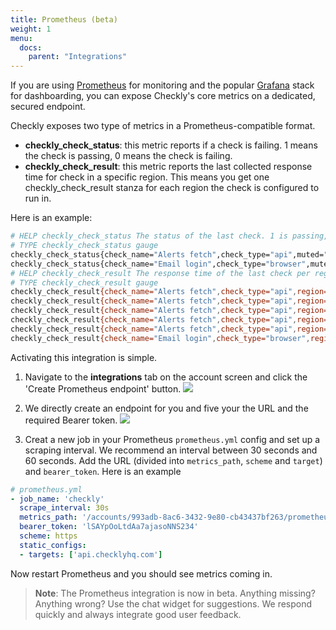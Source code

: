 ```yaml
---
title: Prometheus (beta)
weight: 1
menu:
  docs:
    parent: "Integrations"
---
```


If you are using [Prometheus](https://prometheus.io/) for monitoring and the popular [Grafana](https://grafana.com/) stack
for dashboarding, you can expose Checkly's core metrics on a dedicated, secured endpoint.

Checkly exposes two type of metrics in a Prometheus-compatible format. 

- **checkly_check_status**: this metric reports if a check is failing. 1 means the check is passing, 0 means the check is failing.
- **checkly_check_result**: this metric reports the last collected response time for check in a specific region. This means
you get one checkly_check_result stanza for each region the check is configured to run in.

Here is an example:

```bash
# HELP checkly_check_status The status of the last check. 1 is passing, 0 is failing
# TYPE checkly_check_status gauge
checkly_check_status{check_name="Alerts fetch",check_type="api",muted="false",activated="true" tags="alerts,public"} 1
checkly_check_status{check_name="Email login",check_type="browser",muted="false",activated="true" tags="auth,browser-checks,public"} 1
# HELP checkly_check_result The response time of the last check per region.
# TYPE checkly_check_result gauge
checkly_check_result{check_name="Alerts fetch",check_type="api",region="ap-northeast-2",tags="alerts,public"} 1168
checkly_check_result{check_name="Alerts fetch",check_type="api",region="ap-southeast-1",tags="alerts,public"} 932
checkly_check_result{check_name="Alerts fetch",check_type="api",region="ca-central-1",tags="alerts,public"} 424
checkly_check_result{check_name="Alerts fetch",check_type="api",region="eu-west-2",tags="alerts,public"} 138
checkly_check_result{check_name="Alerts fetch",check_type="api",region="us-east-2",tags="alerts,public"} 432
checkly_check_result{check_name="Email login",check_type="browser",region="ap-south-1",tags="auth,browser-checks,public"} 10174
```

Activating this integration is simple.

1. Navigate to the **integrations** tab on the account screen and click the 'Create Prometheus endpoint' button.
![](/docs/images/integrations/prometheus_step1.png)

2. We directly create an endpoint for you and five your the URL and the required Bearer token.
![](/docs/images/integrations/prometheus_step2.png)

3. Creat a new job in your Prometheus `prometheus.yml` config and set up a scraping interval. We recommend an interval
between 30 seconds and 60 seconds. Add the URL (divided into `metrics_path`, `scheme` and `target`) and `bearer_token`.
Here is an example

```yaml
# prometheus.yml
- job_name: 'checkly'
  scrape_interval: 30s
  metrics_path: '/accounts/993adb-8ac6-3432-9e80-cb43437bf263/prometheus/metrics'
  bearer_token: 'lSAYpOoLtdAa7ajasoNNS234'
  scheme: https
  static_configs:  
  - targets: ['api.checklyhq.com']
``` 

Now restart Prometheus and you should see metrics coming in.

> **Note**: The Prometheus integration is now in beta. Anything missing? Anything wrong? Use the chat widget for suggestions.
We respond quickly and always integrate good user feedback.
